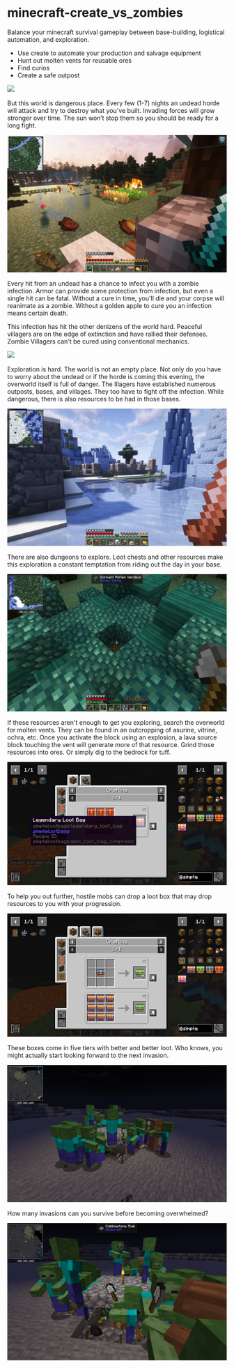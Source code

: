# minecraft-create_vs_zombies

Balance your minecraft survival gameplay between base-building, logistical automation, and exploration.

- Use create to automate your production and salvage equipment
- Hunt out molten vents for reusable ores
- Find curios
- Create a safe outpost

![](./images/hiding-in-the-jungle-zombies-attack.png)

But this world is dangerous place.
Every few (1-7) nights an undead horde will attack and try to destroy what you've built.
Invading forces will grow stronger over time.
The sun won’t stop them so you should be ready for a long fight.

![](./images/morning-after.png)

Every hit from an undead has a chance to infect you with a zombie infection.
Armor can provide some protection from infection, but even a single hit can be fatal.
Without a cure in time, you'll die and your corpse will reanimate as a zombie.
Without a golden apple to cure you an infection means certain death.

This infection has hit the other denizens of the world hard.
Peaceful villagers are on the edge of extinction and have rallied their defenses.
Zombie Villagers can't be cured using conventional mechanics.

![](./images/boat-in-glacier-near.png)

Exploration is hard.
The world is not an empty place.
Not only do you have to worry about the undead or if the horde is coming this evening, the overworld itself is full of danger.
The Illagers have established numerous outposts, bases, and villages.
They too have to fight off the infection.
While dangerous, there is also resources to be had in those bases.

![](./images/adventures-on-ice.png)

There are also dungeons to explore.
Loot chests and other resources make this exploration a constant temptation from riding out the day in your base.

![](./images/molten-vents.png)

If these resources aren't enough to get you exploring, search the overworld for molten vents.
They can be found in an outcropping of asurine, vitrine, ochra, etc.
Once you activate the block using an explosion, a lava source block touching the vent will generate more of that resource.
Grind those resources into ores.
Or simply dig to the bedrock for tuff.

![](./images/legendary-loot-bag.png)

To help you out further, hostile mobs can drop a loot box that may drop resources to you with your progression.

![](./images/loot-bags-are-craftable.png)

These boxes come in five tiers with better and better loot.
Who knows, you might actually start looking forward to the next invasion.

![](./images/zombie-invasion-surrounding.png)

How many invasions can you survive before becoming overwhelmed?

![](./images/zombie-invasion-defeat.png)